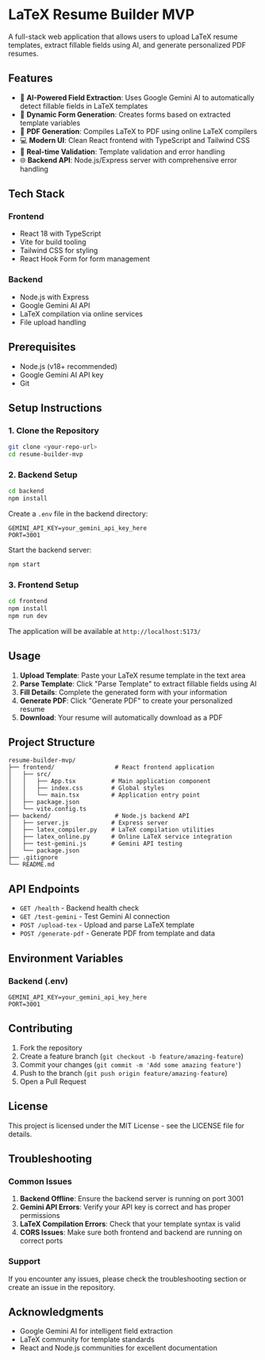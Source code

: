 # LaTeX Resume Builder MVP

A full-stack web application that allows users to upload LaTeX resume templates, extract fillable fields using AI, and generate personalized PDF resumes.

## Features

- 🤖 **AI-Powered Field Extraction**: Uses Google Gemini AI to automatically detect fillable fields in LaTeX templates
- 📝 **Dynamic Form Generation**: Creates forms based on extracted template variables
- 📄 **PDF Generation**: Compiles LaTeX to PDF using online LaTeX compilers
- 💻 **Modern UI**: Clean React frontend with TypeScript and Tailwind CSS
- 🔧 **Real-time Validation**: Template validation and error handling
- 🌐 **Backend API**: Node.js/Express server with comprehensive error handling

## Tech Stack

### Frontend
- React 18 with TypeScript
- Vite for build tooling
- Tailwind CSS for styling
- React Hook Form for form management

### Backend
- Node.js with Express
- Google Gemini AI API
- LaTeX compilation via online services
- File upload handling

## Prerequisites

- Node.js (v18+ recommended)
- Google Gemini AI API key
- Git

## Setup Instructions

### 1. Clone the Repository
```bash
git clone <your-repo-url>
cd resume-builder-mvp
```

### 2. Backend Setup
```bash
cd backend
npm install
```

Create a `.env` file in the backend directory:
```env
GEMINI_API_KEY=your_gemini_api_key_here
PORT=3001
```

Start the backend server:
```bash
npm start
```

### 3. Frontend Setup
```bash
cd frontend
npm install
npm run dev
```

The application will be available at `http://localhost:5173/`

## Usage

1. **Upload Template**: Paste your LaTeX resume template in the text area
2. **Parse Template**: Click "Parse Template" to extract fillable fields using AI
3. **Fill Details**: Complete the generated form with your information
4. **Generate PDF**: Click "Generate PDF" to create your personalized resume
5. **Download**: Your resume will automatically download as a PDF

## Project Structure

```
resume-builder-mvp/
├── frontend/                 # React frontend application
│   ├── src/
│   │   ├── App.tsx          # Main application component
│   │   ├── index.css        # Global styles
│   │   └── main.tsx         # Application entry point
│   ├── package.json
│   └── vite.config.ts
├── backend/                  # Node.js backend API
│   ├── server.js            # Express server
│   ├── latex_compiler.py    # LaTeX compilation utilities
│   ├── latex_online.py      # Online LaTeX service integration
│   ├── test-gemini.js       # Gemini API testing
│   └── package.json
├── .gitignore
└── README.md
```

## API Endpoints

- `GET /health` - Backend health check
- `GET /test-gemini` - Test Gemini AI connection
- `POST /upload-tex` - Upload and parse LaTeX template
- `POST /generate-pdf` - Generate PDF from template and data

## Environment Variables

### Backend (.env)
```env
GEMINI_API_KEY=your_gemini_api_key_here
PORT=3001
```

## Contributing

1. Fork the repository
2. Create a feature branch (`git checkout -b feature/amazing-feature`)
3. Commit your changes (`git commit -m 'Add some amazing feature'`)
4. Push to the branch (`git push origin feature/amazing-feature`)
5. Open a Pull Request

## License

This project is licensed under the MIT License - see the LICENSE file for details.

## Troubleshooting

### Common Issues

1. **Backend Offline**: Ensure the backend server is running on port 3001
2. **Gemini API Errors**: Verify your API key is correct and has proper permissions
3. **LaTeX Compilation Errors**: Check that your template syntax is valid
4. **CORS Issues**: Make sure both frontend and backend are running on correct ports

### Support

If you encounter any issues, please check the troubleshooting section or create an issue in the repository.

## Acknowledgments

- Google Gemini AI for intelligent field extraction
- LaTeX community for template standards
- React and Node.js communities for excellent documentation
